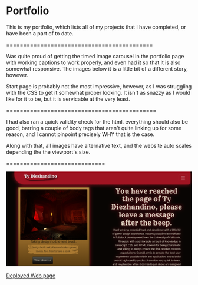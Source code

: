# Portfolio 

This is my portfolio, which lists all of my projects that I have completed, or have been a part of to date.

===========================================

Was quite proud of getting the timed image carousel in the portfolio page with working captions to work properly, and even had it so that it is also somewhat responsive. The images below it is a little bit of a different story, however.

Start page is probably not the most impressive, however, as I was struggling with the CSS to get it somewhat proper looking. It isn't as snazzy as I would like for it to be, but it is servicable at the very least.

============================================

I had also ran a quick validity check for the html. everything should also be good, barring a couple of body tags that aren't quite linking up for some reason, and I cannot pinpoint precisely WHY that is the case.

Along with that, all images have alternative text, and the website auto scales depending the the viewport's size.


=============================

![Screenshot](https://github.com//Relten98/portfolio.io/blob/main/photos/screenshots/portfolio_screencap_old.png)

[Deployed Web page](https://github.com/Relten98/portfolio.io )
